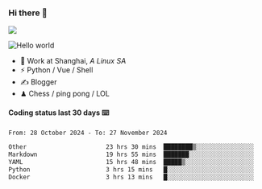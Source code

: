 ### Hi there 👋
![](https://komarev.com/ghpvc/?username=Xuhandsome)


<img src="https://github-readme-stats.vercel.app/api?username=XuHandsome&show_icons=true&theme=merko" alt="Hello world">

<br/>

- 🍻  Work at Shanghai, _A Linux SA_
- ⚡  Python / Vue / Shell
- ✍️  Blogger
- ♟  Chess / ping pong / LOL

#### Coding status last 30 days ⌨️

<!--START_SECTION:waka-->

```txt
From: 28 October 2024 - To: 27 November 2024

Other                      23 hrs 30 mins  ████████▒░░░░░░░░░░░░░░░░   32.69 %
Markdown                   19 hrs 55 mins  ███████░░░░░░░░░░░░░░░░░░   27.71 %
YAML                       15 hrs 48 mins  █████▒░░░░░░░░░░░░░░░░░░░   21.99 %
Python                     3 hrs 15 mins   █░░░░░░░░░░░░░░░░░░░░░░░░   04.54 %
Docker                     3 hrs 13 mins   █░░░░░░░░░░░░░░░░░░░░░░░░   04.49 %
```

<!--END_SECTION:waka-->
